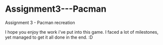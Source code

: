 # Assignment3---Pacman
Assignment 3 - Pacman recreation 


I hope you enjoy the work i've put into this game. I faced a lot of milestones, yet managed to get it all done in the end. :D
